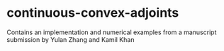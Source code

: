 # continuous-convex-adjoints
Contains an implementation and numerical examples from a manuscript submission by Yulan Zhang and Kamil Khan
